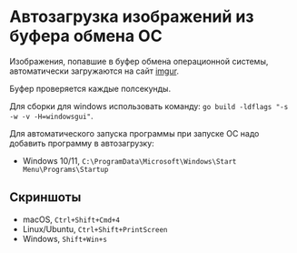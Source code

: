# Автозагрузка изображений из буфера обмена ОС

Изображения, попавшие в буфер обмена операционной системы, автоматически загружаются на сайт [imgur](https://imgur.com/upload).

Буфер проверяется каждые полсекунды.

Для сборки для windows использовать команду: `go build -ldflags "-s -w -v -H=windowsgui"`.

Для автоматического запуска программы при запуске ОС надо добавить программу в автозагрузку:
 - Windows 10/11, `C:\ProgramData\Microsoft\Windows\Start Menu\Programs\Startup`

## Скриншоты

- macOS, `Ctrl+Shift+Cmd+4`
- Linux/Ubuntu, `Ctrl+Shift+PrintScreen`
- Windows, `Shift+Win+s`

